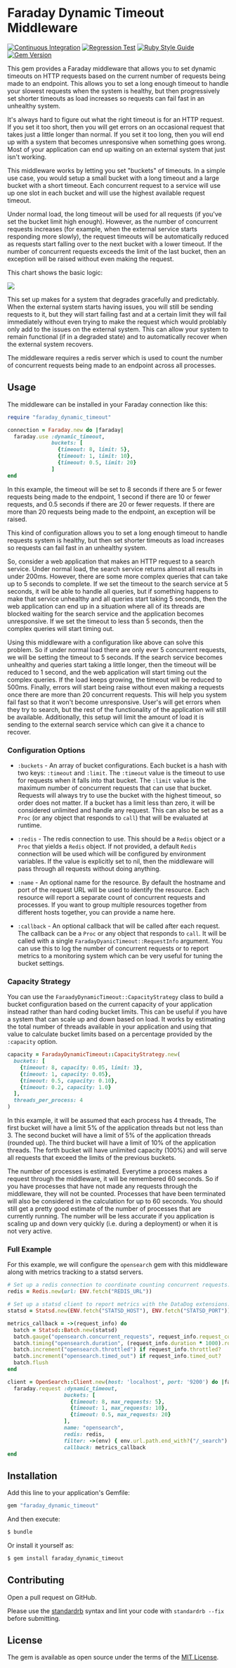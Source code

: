 # Faraday Dynamic Timeout Middleware

[![Continuous Integration](https://github.com/bdurand/faraday_dynamic_timeout/actions/workflows/continuous_integration.yml/badge.svg)](https://github.com/bdurand/faraday_dynamic_timeout/actions/workflows/continuous_integration.yml)
[![Regression Test](https://github.com/bdurand/faraday_dynamic_timeout/actions/workflows/regression_test.yml/badge.svg)](https://github.com/bdurand/faraday_dynamic_timeout/actions/workflows/regression_test.yml)
[![Ruby Style Guide](https://img.shields.io/badge/code_style-standard-brightgreen.svg)](https://github.com/testdouble/standard)
[![Gem Version](https://badge.fury.io/rb/faraday_dynamic_timeout.svg)](https://badge.fury.io/rb/faraday_dynamic_timeout)

This gem provides a Faraday middleware that allows you to set dynamic timeouts on HTTP requests based on the current number of requests being made to an endpoint. This allows you to set a long enough timeout to handle your slowest requests when the system is healthy, but then progressively set shorter timeouts as load increases so requests can fail fast in an unhealthy system.

It's always hard to figure out what the right timeout is for an HTTP request. If you set it too short, then you will get errors on an occasional request that takes just a little longer than normal. If you set it too long, then you will end up with a system that becomes unresponsive when something goes wrong. Most of your application can end up waiting on an external system that just isn't working.

This middleware works by letting you set "buckets" of timeouts. In a simple use case, you would setup a small bucket with a long timeout and a large bucket with a short timeout. Each concurrent request to a service will use up one slot in each bucket and will use the highest available request timeout.

Under normal load, the long timeout will be used for all requests (if you've set the bucket limit high enough). However, as the number of concurrent requests increases (for example, when the external service starts responding more slowly), the request timeouts will be automatically reduced as requests start falling over to the next bucket with a lower timeout. If the number of concurrent requests exceeds the limit of the last bucket, then an exception will be raised without even making the request.

This chart shows the basic logic:

[![](https://mermaid.ink/img/pako:eNptk8tuwyAQRX8F0U0qOZWjKlJltZUSJ91102ZV2wuExwkKjxSwqijJvxcMVHnUq5m5Z4C5mAOmqgVc4I6rH7oh2qLVopbIfR_w3YOxoyoGzX2oz6p5T7dg61paJkD1tkBPJnMpZ4K5ZNoEcP4PODkHJ3kky3_I_GF6waZVl1orPao0YQbQG9GkJfvFXhLB6IoJ31qsNlpZy6Ed2HRuY_ccQruLtdpCcdfleUYVV3oIA7cKJ6gMWBRPE7d-J1uIZlSVT5JHTZMsMzslDXjPQpQ2jyAaj19RuQG6PZRK0l5rkH7qKJtT9MMTnj0-v0yPaHZbnbjy_Lb8mB9ReVkee-XVC8Po8Q4H_s_rqTmmsePVXeqTa7281P1dXRExGQY-8-3GyAFIbuEMC9CCsNb9kQfP1thuQECNCxe20JGe2xpnQRLMTzSjVmnjiY5wA1GTysKMs7UMrRw611fLk9uC9FZ97iXFhdU9ZLjftcTCgpG1JgIXYRUMLXPrvofXMTySRC4H5Q_cEfmlVGo8_QJywxkA?type=png)](https://mermaid-js.github.io/mermaid-live-editor/edit#pako:eNptk8tuwyAQRX8F0U0qOZWjKlJltZUSJ91102ZV2wuExwkKjxSwqijJvxcMVHnUq5m5Z4C5mAOmqgVc4I6rH7oh2qLVopbIfR_w3YOxoyoGzX2oz6p5T7dg61paJkD1tkBPJnMpZ4K5ZNoEcP4PODkHJ3kky3_I_GF6waZVl1orPao0YQbQG9GkJfvFXhLB6IoJ31qsNlpZy6Ed2HRuY_ccQruLtdpCcdfleUYVV3oIA7cKJ6gMWBRPE7d-J1uIZlSVT5JHTZMsMzslDXjPQpQ2jyAaj19RuQG6PZRK0l5rkH7qKJtT9MMTnj0-v0yPaHZbnbjy_Lb8mB9ReVkee-XVC8Po8Q4H_s_rqTmmsePVXeqTa7281P1dXRExGQY-8-3GyAFIbuEMC9CCsNb9kQfP1thuQECNCxe20JGe2xpnQRLMTzSjVmnjiY5wA1GTysKMs7UMrRw611fLk9uC9FZ97iXFhdU9ZLjftcTCgpG1JgIXYRUMLXPrvofXMTySRC4H5Q_cEfmlVGo8_QJywxkA)

This set up makes for a system that degrades gracefully and predictably. When the external system starts having issues, you will still be sending requests to it, but they will start failing fast and at a certain limit they will fail immediately without even trying to make the request which would problably only add to the issues on the external system. This can allow your system to remain functional (if in a degraded state) and to automatically recover when the external system recovers.

The middleware requires a redis server which is used to count the number of concurrent requests being made to an endpoint across all processes.

## Usage

The middleware can be installed in your Faraday connection like this:

```ruby
require "faraday_dynamic_timeout"

connection = Faraday.new do |faraday|
  faraday.use :dynamic_timeout,
              buckets: [
                {timeout: 8, limit: 5},
                {timeout: 1, limit: 10},
                {timeout: 0.5, limit: 20}
              ]
end
```

In this example, the timeout will be set to 8 seconds if there are 5 or fewer requests being made to the endpoint, 1 second if there are 10 or fewer requests, and 0.5 seconds if there are 20 or fewer requests. If there are more than 20 requests being made to the endpoint, an exception will be raised.

This kind of configuration allows you to set a long enough timeout to handle requests system is healthy, but then set shorter timeouts as load increases so requests can fail fast in an unhealthy system.

So, consider a web application that makes an HTTP request to a search service. Under normal load, the search service returns almost all results in under 200ms. However, there are some more complex queries that can take up to 5 seconds to complete. If we set the timeout to the search service at 5 seconds, it will be able to handle all queries, but if something happens to make that service unhealthy and all queries start taking 5 seconds, then the web application can end up in a situation where all of its threads are blocked waiting for the search service and the application becomes unresponsive. If we set the timeout to less than 5 seconds, then the complex queries will start timing out.

Using this middleware with a configuration like above can solve this problem. So if under normal load there are only ever 5 concurrent requests, we will be setting the timeout to 5 seconds. If the search service becomes unhealthy and queries start taking a little longer, then the timeout will be reduced to 1 second, and the web application will start timing out the complex queries. If the load keeps growing, the timeout will be reduced to 500ms. Finally, errors will start being raise without even making a requests once there are more than 20 concurrent requests. This will help you system fail fast so that it won't become unresponsive. User's will get errors when they try to search, but the rest of the functionality of the application will still be available. Additionally, this setup will limit the amount of load it is sending to the external search service which can give it a chance to recover.

### Configuration Options

- `:buckets` - An array of bucket configurations. Each bucket is a hash with two keys: `:timeout` and `:limit`. The `:timeout` value is the timeout to use for requests when it falls into that bucket. The `:limit` value is the maximum number of concurrent requests that can use that bucket. Requests will always try to use the bucket with the highest timeout, so order does not matter. If a bucket has a limit less than zero, it will be considered unlimited and handle any request. This can also be set as a `Proc` (or any object that responds to `call`) that will be evaluated at runtime.

- `:redis` - The redis connection to use. This should be a `Redis` object or a `Proc` that yields a `Redis` object. If not provided, a default `Redis` connection will be used which will be configured by environment variables. If the value is explicitly set to nil, then the middleware will pass through all requests without doing anything.

- `:name` - An optional name for the resource. By default the hostname and port of the request URL will be used to identify the resource. Each resource will report a separate count of concurrent requests and processes. If you want to group multiple resources together from different hosts together, you can provide a name here.

- `:callback` - An optional callback that will be called after each request. The callback can be a `Proc` or any object that responds to `call`. It will be called with a single `FaradayDyanicTimeout::RequestInfo` argument. You can use this to log the number of concurrent requests or to report metrics to a monitoring system which can be very useful for tuning the bucket settings.

### Capacity Strategy

You can use the `FaraadyDynamicTimeout::CapacityStrategy` class to build a bucket configuration based on the current capacity of your application instead rather than hard coding bucket limits. This can be useful if you have a system that can scale up and down based on load. It works by estimating the total number of threads available in your application and using that value to calculate bucket limits based on a percentage provided by the `:capacity` option.

```ruby
capacity = FaradayDynamicTimeout::CapacityStrategy.new(
  buckets: [
    {timeout: 8, capacity: 0.05, limit: 3},
    {timeout: 1, capacity: 0.05},
    {timeout: 0.5, capacity: 0.10},
    {timeout: 0.2, capacity: 1.0}
  ],
  threads_per_process: 4
)
```

In this example, it will be assumed that each process has 4 threads, The first bucket will have a limit 5% of the application threads but not less than 3. The second bucket will have a limit of 5% of the application threads (rounded up). The third bucket will have a limit of 10% of the application threads. The forth bucket will have unlimited capacity (100%) and will serve all requests that exceed the limits of the previous buckets.

The number of processes is estimated. Everytime a process makes a request through the middleware, it will be remembered 60 seconds. So if you have processes that have not made any requests through the middleware, they will not be counted. Processes that have been terminated will also be considered in the calculation for up to 60 seconds. You should still get a pretty good estimate of the number of processes that are currently running. The number will be less accurate if you application is scaling up and down very quickly (i.e. during a deployment) or when it is not very active.

### Full Example

For this example, we will configure the `opensearch` gem with this middleware along with metrics tracking to a statsd servers.

```ruby
# Set up a redis connection to coordinate counting concurrent requests.
redis = Redis.new(url: ENV.fetch("REDIS_URL"))

# Set up a statsd client to report metrics with the DataDog extensions.
statsd = Statsd.new(ENV.fetch("STATSD_HOST"), ENV.fetch("STATSD_PORT"))

metrics_callback = ->(request_info) do
  batch = Statsd::Batch.new(statsd)
  batch.gauge("opensearch.concurrent_requests", request_info.request_count)
  batch.timing("opensearch.duration", (request_info.duration * 1000).round)
  batch.increment("opensearch.throttled") if request_info.throttled?
  batch.increment("opensearch.timed_out") if request_info.timed_out?
  batch.flush
end

client = OpenSearch::Client.new(host: 'localhost', port: '9200') do |faraday|
  faraday.request :dynamic_timeout,
                  buckets: [
                    {timeout: 8, max_requests: 5},
                    {timeout: 1, max_requests: 10},
                    {timeout: 0.5, max_requests: 20}
                  ],
                  name: "opensearch",
                  redis: redis,
                  filter: ->(env) { env.url.path.end_with?("/_search") },
                  callback: metrics_callback
end
```

## Installation

Add this line to your application's Gemfile:

```ruby
gem "faraday_dynamic_timeout"
```

And then execute:
```bash
$ bundle
```

Or install it yourself as:
```bash
$ gem install faraday_dynamic_timeout
```

## Contributing

Open a pull request on GitHub.

Please use the [standardrb](https://github.com/testdouble/standard) syntax and lint your code with `standardrb --fix` before submitting.

## License

The gem is available as open source under the terms of the [MIT License](https://opensource.org/licenses/MIT).
